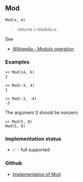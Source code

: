 ## Mod

```
Mod(x, m)
```

> returns `x` modulo `m`.
 
See
* [Wikipedia - Modulo operation](https://en.wikipedia.org/wiki/Modulo_operation)

### Examples

```
>> Mod(14, 6)
2

>> Mod(-3, 4)
1

>> Mod(-3, -4)
-3
```

The argument 0 should be nonzero

```
>> Mod(5, 0) 
Mod(5, 0)
```






### Implementation status

* &#x2705; - full supported

### Github

* [Implementation of Mod](https://github.com/axkr/symja_android_library/blob/master/symja_android_library/matheclipse-core/src/main/java/org/matheclipse/core/builtin/IntegerFunctions.java#L1417) 
